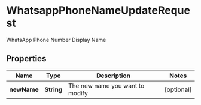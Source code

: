 

# WhatsappPhoneNameUpdateRequest

WhatsApp Phone Number Display Name

## Properties

| Name | Type | Description | Notes |
|------------ | ------------- | ------------- | -------------|
|**newName** | **String** | The new name you want to modify |  [optional] |




